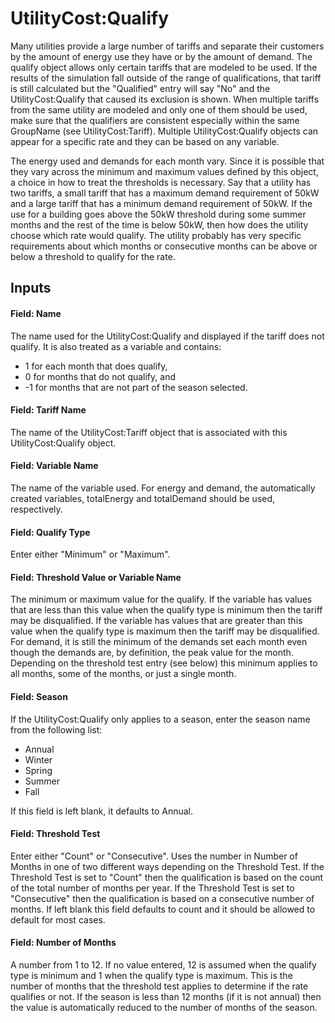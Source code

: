 # UtilityCost:Qualify

Many utilities provide a large number of tariffs and separate their customers by the amount of energy use they have or by the amount of demand. The qualify object allows only certain tariffs that are modeled to be used. If the results of the simulation fall outside of the range of qualifications, that tariff is still calculated but the "Qualified" entry will say "No" and the UtilityCost:Qualify that caused its exclusion is shown. When multiple tariffs from the same utility are modeled and only one of them should be used, make sure that the qualifiers are consistent especially within the same GroupName (see UtilityCost:Tariff). Multiple UtilityCost:Qualify objects can appear for a specific rate and they can be based on any variable.

The energy used and demands for each month vary. Since it is possible that they vary across the minimum and maximum values defined by this object, a choice in how to treat the thresholds is necessary. Say that a utility has two tariffs, a small tariff that has a maximum demand requirement of 50kW and a large tariff that has a minimum demand requirement of 50kW. If the use for a building goes above the 50kW threshold during some summer months and the rest of the time is below 50kW, then how does the utility choose which rate would qualify. The utility probably has very specific requirements about which months or consecutive months can be above or below a threshold to qualify for the rate.

## Inputs

#### Field: Name

The name used for the UtilityCost:Qualify and displayed if the tariff does not qualify. It is also treated as a variable and contains:

- 1 for each month that does qualify, 
- 0 for months that do not qualify, and 
- -1 for months that are not part of the season selected.

#### Field: Tariff Name

The name of the UtilityCost:Tariff object that is associated with this UtilityCost:Qualify object.

#### Field: Variable Name

The name of the variable used. For energy and demand, the automatically created variables, totalEnergy and totalDemand should be used, respectively.

#### Field: Qualify Type

Enter either "Minimum" or "Maximum".

#### Field: Threshold Value or Variable Name

The minimum or maximum value for the qualify. If the variable has values that are less than this value when the qualify type is minimum then the tariff may be disqualified. If the variable has values that are greater than this value when the qualify type is maximum then the tariff may be disqualified. For demand, it is still the minimum of the demands set each month even though the demands are, by definition, the peak value for the month. Depending on the threshold test entry (see below) this minimum applies to all months, some of the months, or just a single month.

#### Field: Season

If the UtilityCost:Qualify only applies to a season, enter the season name from the following list:

- Annual
- Winter
- Spring
- Summer
- Fall

If this field is left blank, it defaults to Annual.

#### Field: Threshold Test

Enter either "Count" or "Consecutive". Uses the number in Number of Months in one of two different ways depending on the Threshold Test. If the Threshold Test is set to "Count" then the qualification is based on the count of the total number of months per year. If the Threshold Test is set to "Consecutive" then the qualification is based on a consecutive number of months. If left blank this field defaults to count and it should be allowed to default for most cases.

#### Field: Number of Months 

A number from 1 to 12. If no value entered, 12 is assumed when the qualify type is minimum and 1 when the qualify type is maximum. This is the number of months that the threshold test applies to determine if the rate qualifies or not. If the season is less than 12 months (if it is not annual) then the value is automatically reduced to the number of months of the season.